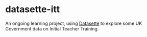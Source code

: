 # datasette-itt

An ongoing learning project, using [Datasette](https://datasette.io/) to explore some UK Government data on Initial Teacher Training.


